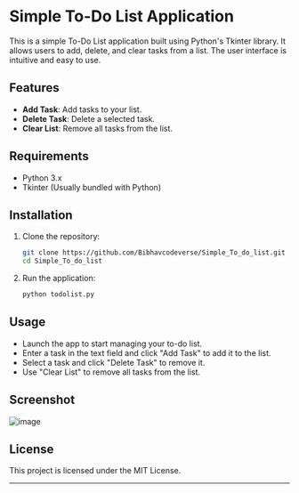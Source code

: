 

# Simple To-Do List Application

This is a simple To-Do List application built using Python's Tkinter library. It allows users to add, delete, and clear tasks from a list. The user interface is intuitive and easy to use.

## Features

- **Add Task**: Add tasks to your list.
- **Delete Task**: Delete a selected task.
- **Clear List**: Remove all tasks from the list.

## Requirements

- Python 3.x
- Tkinter (Usually bundled with Python)

## Installation

1. Clone the repository:
   ```bash
   git clone https://github.com/Bibhavcodeverse/Simple_To_do_list.git
   cd Simple_To_do_list
   ```

2. Run the application:
   ```bash
   python todolist.py
   ```

## Usage

- Launch the app to start managing your to-do list.
- Enter a task in the text field and click "Add Task" to add it to the list.
- Select a task and click "Delete Task" to remove it.
- Use "Clear List" to remove all tasks from the list.

## Screenshot
![image](https://github.com/user-attachments/assets/e5eedfc4-7e6a-4848-b4b4-8722085347d0)


## License

This project is licensed under the MIT License.

---

